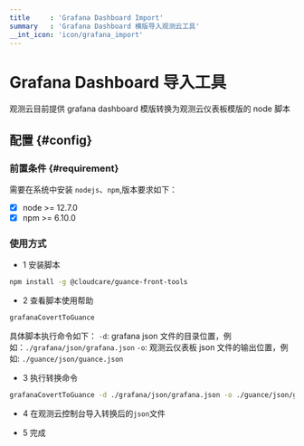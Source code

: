 ```yaml
---
title     : 'Grafana Dashboard Import'
summary   : 'Grafana Dashboard 模版导入观测云工具'
__int_icon: 'icon/grafana_import'
---
```


<!-- markdownlint-disable MD025 -->
# Grafana Dashboard 导入工具
<!-- markdownlint-enable -->

观测云目前提供 grafana dashboard 模版转换为观测云仪表板模版的 node 脚本

## 配置 {#config}

### 前置条件 {#requirement}

需要在系统中安装 `nodejs`、`npm`,版本要求如下：

- [x]  node >= 12.7.0
- [x]  npm >= 6.10.0

### 使用方式

- 1 安装脚本

```bash
npm install -g @cloudcare/guance-front-tools
```

- 2 查看脚本使用帮助

<!-- markdownlint-disable MD014 -->
```bash
grafanaCovertToGuance
```
<!-- markdownlint-enable -->

具体脚本执行命令如下：
`-d`: grafana json 文件的目录位置，例如：`./grafana/json/grafana.json`
`-o`: 观测云仪表板 json 文件的输出位置，例如: `./guance/json/guance.json`

- 3 执行转换命令

<!-- markdownlint-disable MD014 -->
```bash
grafanaCovertToGuance -d ./grafana/json/grafana.json -o ./guance/json/guance.json
```
<!-- markdownlint-enable -->
- 4 在观测云控制台导入转换后的`json`文件

- 5 完成
